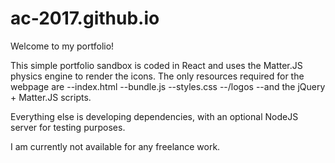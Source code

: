 # ac-2017.github.io

Welcome to my portfolio! 

This simple portfolio sandbox is coded in React and uses the Matter.JS physics engine to render the icons. The only resources required for the webpage are 
--index.html
--bundle.js
--styles.css
--/logos
--and the jQuery + Matter.JS scripts. 

Everything else is developing dependencies, with an optional NodeJS server for testing purposes.

I am currently not available for any freelance work.